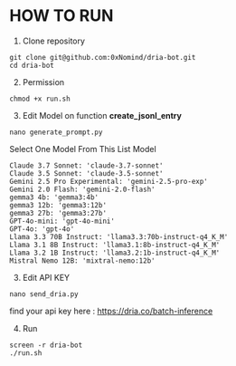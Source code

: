 # HOW TO RUN

1. Clone repository
```
git clone git@github.com:0xNomind/dria-bot.git
cd dria-bot
```

2. Permission
```
chmod +x run.sh
```

3. Edit Model on function **create_jsonl_entry**
```
nano generate_prompt.py
```

Select One Model From This List Model 
```
Claude 3.7 Sonnet: 'claude-3.7-sonnet'
Claude 3.5 Sonnet: 'claude-3.5-sonnet'
Gemini 2.5 Pro Experimental: 'gemini-2.5-pro-exp'
Gemini 2.0 Flash: 'gemini-2.0-flash'
gemma3 4b: 'gemma3:4b'
gemma3 12b: 'gemma3:12b'
gemma3 27b: 'gemma3:27b'
GPT-4o-mini: 'gpt-4o-mini'
GPT-4o: 'gpt-4o'
Llama 3.3 70B Instruct: 'llama3.3:70b-instruct-q4_K_M'
Llama 3.1 8B Instruct: 'llama3.1:8b-instruct-q4_K_M'
Llama 3.2 1B Instruct: 'llama3.2:1b-instruct-q4_K_M'
Mistral Nemo 12B: 'mixtral-nemo:12b'
```

3. Edit API KEY
```
nano send_dria.py
```

find your api key here : https://dria.co/batch-inference

4. Run
```
screen -r dria-bot
./run.sh
```
